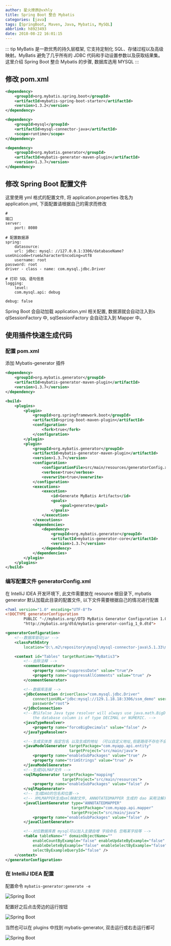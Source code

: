 ```yaml
---
author: 星火燎原@vxhly
title: Spring Boot 整合 Mybatis
categories: [java]
tags: [SpringBoot, Maven, Java, Mybatis, MySQL]
abbrlink: h8923493
date: 2018-08-22 16:01:15
---
```


::: tip
MyBatis 是一款优秀的持久层框架, 它支持定制化 SQL、存储过程以及高级映射。MyBatis 避免了几乎所有的 JDBC 代码和手动设置参数以及获取结果集。这里介绍 Spring Boot 整合 Mybatis 的步骤, 数据库选用 MYSQL
:::
<!-- more -->

## 修改 pom.xml

``` xml
<dependency>
    <groupId>org.mybatis.spring.boot</groupId>
    <artifactId>mybatis-spring-boot-starter</artifactId>
    <version>1.3.2</version>
</dependency>

<dependency>
    <groupId>mysql</groupId>
    <artifactId>mysql-connector-java</artifactId>
    <scope>runtime</scope>
</dependency>

<dependency>
    <groupId>org.mybatis.generator</groupId>
    <artifactId>mybatis-generator-maven-plugin</artifactId>
    <version>1.3.7</version>
</dependency>
```

## 修改 Spring Boot 配置文件

这里使用 yml 格式的配置文件, 将 application.properties 改名为 application.yml, 下面配置请根据自己的需求而修改

``` 
#
端口
server:
    port: 8080

# 配置数据源
spring:
    datasource:
    url: jdbc: mysql: //127.0.0.1:3306/databaseName?useUnicode=true&characterEncoding=utf8
    username: root
password: root
driver - class - name: com.mysql.jdbc.Driver

# 打印 SQL 语句信息
logging:
    level:
    com.mysql.api: debug

debug: false
```

Spring Boot 会自动加载 application.yml 相关配置, 数据源就会自动注入到s qlSessionFactory 中, sqlSessionFactory 会自动注入到 Mapper 中。

## 使用插件快速生成代码

### 配置 pom.xml

添加 Mybatis-generator 插件

``` xml
<dependency>
    <groupId>org.mybatis.generator</groupId>
    <artifactId>mybatis-generator-maven-plugin</artifactId>
    <version>1.3.7</version>
</dependency>

<build>
    <plugins>
        <plugin>
            <groupId>org.springframework.boot</groupId>
            <artifactId>spring-boot-maven-plugin</artifactId>
            <configuration>
                <fork>true</fork>
            </configuration>
        </plugin>
        <plugin>
            <groupId>org.mybatis.generator</groupId>
            <artifactId>mybatis-generator-maven-plugin</artifactId>
            <version>1.3.7</version>
            <configuration>
                <configurationFile>src/main/resources/generatorConfig.xml</configurationFile>
                <verbose>true</verbose>
                <overwrite>true</overwrite>
            </configuration>
            <executions>
                <execution>
                    <id>Generate MyBatis Artifacts</id>
                    <goals>
                        <goal>generate</goal>
                    </goals>
                </execution>
            </executions>
            <dependencies>
                <dependency>
                    <groupId>org.mybatis.generator</groupId>
                    <artifactId>mybatis-generator-core</artifactId>
                    <version>1.3.7</version>
                </dependency>
            </dependencies>
        </plugin>
    </plugins>
</build>
```

### 编写配置文件 generatorConfig.xml

在 IntelliJ IDEA 开发环境下, 此文件需要放在 resource 根目录下, mybatis generator 默认加载此目录的配置文件, 以下文件需要根据自己的情况进行配置

``` xml
<?xml version="1.0" encoding="UTF-8"?>
<!DOCTYPE generatorConfiguration
        PUBLIC "-//mybatis.org//DTD MyBatis Generator Configuration 1.0//EN"
        "http://mybatis.org/dtd/mybatis-generator-config_1_0.dtd">

<generatorConfiguration>
    <!--数据库驱动jar -->
    <classPathEntry
        location="D:\.m2\repository\mysql\mysql-connector-java\5.1.33\mysql-connector-java-5.1.33.jar" />

    <context id="Tables" targetRuntime="MyBatis3">
        <!--去除注释 -->
        <commentGenerator>
            <property name="suppressDate" value="true"/>
            <property name="suppressAllComments" value="true" />
        </commentGenerator>

        <!--数据库连接 -->
        <jdbcConnection driverClass="com.mysql.jdbc.Driver"
            connectionURL="jdbc:mysql://129.1.18.18:3306/ssm_demo" userId="root"
            password="root">
        </jdbcConnection>
        <!--默认false Java type resolver will always use java.math.BigDecimal if 
            the database column is of type DECIMAL or NUMERIC. -->
        <javaTypeResolver>
            <property name="forceBigDecimals" value="false" />
        </javaTypeResolver>

        <!--生成实体类 指定包名 以及生成的地址 （可以自定义地址,但是路径不存在不会自动创建 使用Maven生成在target目录下,会自动创建） -->
        <javaModelGenerator targetPackage="com.myapp.api.entity"
                            targetProject="src/main/java">
            <property name="enableSubPackages" value="true" />
            <property name="trimStrings" value="true" />
        </javaModelGenerator>
        <!--生成SQLMAP文件 -->
        <sqlMapGenerator targetPackage="mapping"
                         targetProject="src/main/resources">
            <property name="enableSubPackages" value="false" />
        </sqlMapGenerator>
        <!-- 生成DAO的包名和位置-->
        <!-- XMLMAPPER生成xml映射文件, ANNOTATEDMAPPER 生成的 dao 采用注解来写sql -->
        <javaClientGenerator type="ANNOTATEDMAPPER"
                             targetPackage="com.myapp.api.mapper"
                             targetProject="src/main/java">
            <property name="enableSubPackages" value="false" />
        </javaClientGenerator>

        <!--对应数据库表 mysql可以加入主键自增 字段命名 忽略某字段等 -->
        <table tableName="" domainObjectName=""
            enableCountByExample="false" enableUpdateByExample="false"
            enableDeleteByExample="false" enableSelectByExample="false"
            selectByExampleQueryId="false" />
    </context>
</generatorConfiguration>
```

### 在 IntelliJ IDEA 配置

配置命令 `mybatis-generator:generate -e` 

![Spring Boot](http://oss-blog.test.upcdn.net/spring-boot-11.png)

配置好之后点击旁边的运行按钮

![Spring Boot](http://oss-blog.test.upcdn.net/spring-boot-12.png)

当然也可以在 plugins 中找到 mybatis-generator, 双击运行或右击运行都可

![Spring Boot](http://oss-blog.test.upcdn.net/spring-boot-13.png)


